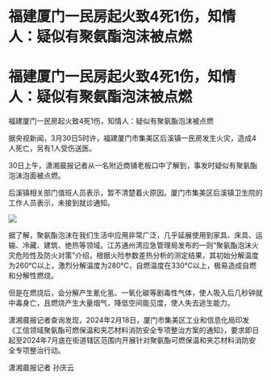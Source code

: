# 福建厦门一民房起火致4死1伤，知情人：疑似有聚氨酯泡沫被点燃

# 福建厦门一民房起火致4死1伤，知情人：疑似有聚氨酯泡沫被点燃

福建厦门一民房起火致4死1伤，知情人：疑似有聚氨酯泡沫被点燃

据央视新闻，3月30日5时许，福建厦门市集美区后溪镇一民房发生火灾，造成4人死亡，另有1人受伤送医。

30日上午，潇湘晨报记者从一名附近商铺老板口中了解到，事发时疑似有聚氨酯泡沫泡面被点燃。

后溪镇相关部门值班人员表示，暂不清楚着火原因。厦门市集美区后溪镇卫生院的工作人员表示，未接到就诊通知。

![](https://inews.gtimg.com/news_bt/ODxQ6cV7zKlj9LZLTyBjn5x87cv3IvxsqU39xFKxJrXsoAA/1000)

据了解，聚氨酯泡沫在我们生活中应用非常广泛，几乎延展使用到家具、床具、运输、冷藏、建筑、绝热等领域。江苏通州湾应急管理局发布的一则“聚氨酯泡沫火灾危险性及防火对策”介绍，根据火险参数差热分析的测定结果，其初始分解温度为260℃以上，激烈分解温度为280℃，自燃温度在330℃以上，极易造成自燃和分解性燃烧。

但是在燃烧后，会分解产生氰化氢、一氧化碳等剧毒性气体，使人吸入后几秒钟就中毒身亡，且燃烧产生大量烟气，降低空间能见度，使人失去逃生能力。

潇湘晨报记者查询发现，2024年2月18日，厦门市集美区工业和信息化局印发《工信领域聚氨酯可燃保温和夹芯材料消防安全专项整治方案的通知》，要求即日起至2024年7月底在街道辖区范围内开展针对聚氨酯可燃保温和夹芯材料消防安全专项整治行动。

潇湘晨报记者 孙庆云

